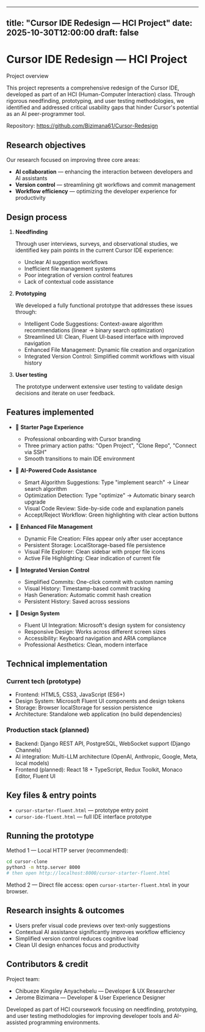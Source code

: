 
---
title: "Cursor IDE Redesign — HCI Project"
date: 2025-10-30T12:00:00
draft: false
---

# Cursor IDE Redesign — HCI Project

Project overview

This project represents a comprehensive redesign of the Cursor IDE, developed as part of an HCI (Human-Computer Interaction) class. Through rigorous needfinding, prototyping, and user testing methodologies, we identified and addressed critical usability gaps that hinder Cursor's potential as an AI peer-programmer tool.

Repository: https://github.com/Bizimana61/Cursor-Redesign

## Research objectives

Our research focused on improving three core areas:

- **AI collaboration** — enhancing the interaction between developers and AI assistants
- **Version control** — streamlining git workflows and commit management
- **Workflow efficiency** — optimizing the developer experience for productivity

## Design process

1. **Needfinding**

	 Through user interviews, surveys, and observational studies, we identified key pain points in the current Cursor IDE experience:

	 - Unclear AI suggestion workflows
	 - Inefficient file management systems
	 - Poor integration of version control features
	 - Lack of contextual code assistance

2. **Prototyping**

	 We developed a fully functional prototype that addresses these issues through:

	 - Intelligent Code Suggestions: Context-aware algorithm recommendations (linear → binary search optimization)
	 - Streamlined UI: Clean, Fluent UI-based interface with improved navigation
	 - Enhanced File Management: Dynamic file creation and organization
	 - Integrated Version Control: Simplified commit workflows with visual history

3. **User testing**

	 The prototype underwent extensive user testing to validate design decisions and iterate on user feedback.

## Features implemented

- 🚀 **Starter Page Experience**
	- Professional onboarding with Cursor branding
	- Three primary action paths: "Open Project", "Clone Repo", "Connect via SSH"
	- Smooth transitions to main IDE environment

- 🎯 **AI-Powered Code Assistance**
	- Smart Algorithm Suggestions: Type "implement search" → Linear search algorithm
	- Optimization Detection: Type "optimize" → Automatic binary search upgrade
	- Visual Code Review: Side-by-side code and explanation panels
	- Accept/Reject Workflow: Green highlighting with clear action buttons

- 📁 **Enhanced File Management**
	- Dynamic File Creation: Files appear only after user acceptance
	- Persistent Storage: LocalStorage-based file persistence
	- Visual File Explorer: Clean sidebar with proper file icons
	- Active File Highlighting: Clear indication of current file

- 🔄 **Integrated Version Control**
	- Simplified Commits: One-click commit with custom naming
	- Visual History: Timestamp-based commit tracking
	- Hash Generation: Automatic commit hash creation
	- Persistent History: Saved across sessions

- 🎨 **Design System**
	- Fluent UI Integration: Microsoft's design system for consistency
	- Responsive Design: Works across different screen sizes
	- Accessibility: Keyboard navigation and ARIA compliance
	- Professional Aesthetics: Clean, modern interface

## Technical implementation

### Current tech (prototype)

- Frontend: HTML5, CSS3, JavaScript (ES6+)
- Design System: Microsoft Fluent UI components and design tokens
- Storage: Browser localStorage for session persistence
- Architecture: Standalone web application (no build dependencies)

### Production stack (planned)

- Backend: Django REST API, PostgreSQL, WebSocket support (Django Channels)
- AI integration: Multi-LLM architecture (OpenAI, Anthropic, Google, Meta, local models)
- Frontend (planned): React 18 + TypeScript, Redux Toolkit, Monaco Editor, Fluent UI

## Key files & entry points

- `cursor-starter-fluent.html` — prototype entry point
- `cursor-ide-fluent.html` — full IDE interface prototype

## Running the prototype

Method 1 — Local HTTP server (recommended):

```bash
cd cursor-clone
python3 -m http.server 8000
# then open http://localhost:8000/cursor-starter-fluent.html
```

Method 2 — Direct file access: open `cursor-starter-fluent.html` in your browser.

## Research insights & outcomes

- Users prefer visual code previews over text-only suggestions
- Contextual AI assistance significantly improves workflow efficiency
- Simplified version control reduces cognitive load
- Clean UI design enhances focus and productivity

## Contributors & credit

Project team:

- Chibueze Kingsley Anyachebelu — Developer & UX Researcher
- Jerome Bizimana — Developer & User Experience Designer

Developed as part of HCI coursework focusing on needfinding, prototyping, and user testing methodologies for improving developer tools and AI-assisted programming environments.
